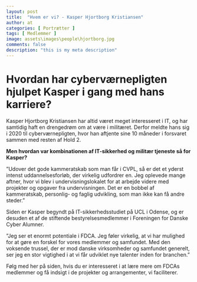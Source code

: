 ```yaml
---
layout: post
title:  "Hvem er vi? - Kasper Hjortborg Kristiansen"
author: at
categories: [ Portrætter ]
tags: [ Medlemmer ]
image: assets\images\people\hjortborg.jpg
comments: false
description: "this is my meta description"
---
```


# Hvordan har cyberværnepligten hjulpet Kasper i gang med hans karriere?

Kasper Hjortborg Kristiansen har altid været meget interesseret i IT, og har samtidig haft en drengedrøm om at være i militæret. Derfor meldte hans sig i 2020 til cyberværnepligten, hvor han aftjente sine 10 måneder i forsvaret sammen med resten af Hold 2.

**Men hvordan var kombinationen af IT-sikkerhed og militær tjeneste så for Kasper?**

”Udover det gode kammeratskab som man får i CVPL, så er det et yderst intenst uddannelsesforløb, der virkelig udfordrer en. Jeg oplevede mange aftner, hvor vi blev i undervisningslokalet for at arbejde videre med projekter og opgaver fra undervisningen. Det er en bobbel af kammeratskab, personlig- og faglig udvikling, som man ikke kan få andre steder.”

Siden er Kasper begyndt på IT-sikkerhedsstudiet på UCL i Odense, og er desuden et af de stiftende bestyrelsesmedlemmer i Foreningen for Danske Cyber Alumner.

”Jeg ser et enormt potentiale i FDCA. Jeg føler virkelig, at vi har mulighed for at gøre en forskel for vores medlemmer og samfundet. Med den voksende trussel, der er mod danske virksomheder og samfundet generelt, ser jeg en stor vigtighed i at vi får udviklet nye talenter inden for branchen.”

Følg med her på siden, hvis du er interesseret i at lære mere om FDCAs medlemmer og få indsigt i de projekter og arrangementer, vi faciliterer. 
